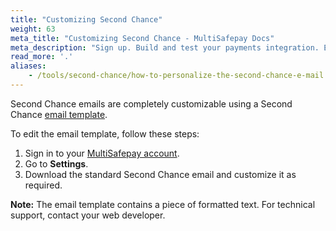 ```yaml
---
title: "Customizing Second Chance"
weight: 63
meta_title: "Customizing Second Chance - MultiSafepay Docs"
meta_description: "Sign up. Build and test your payments integration. Explore our products and services. Use our API Reference, SDKs, and wrappers. Get support."
read_more: '.'
aliases:
    - /tools/second-chance/how-to-personalize-the-second-chance-e-mail
---
```


Second Chance emails are completely customizable using a Second Chance [email template](https://docs.multisafepay.com/tools/email-template/body-and-html).

To edit the email template, follow these steps:

1. Sign in to your [MultiSafepay account](https://merchant.multisafepay.com).
2. Go to **Settings**.
3. Download the standard Second Chance email and customize it as required.

**Note:** The email template contains a piece of formatted text. For technical support, contact your web developer.
